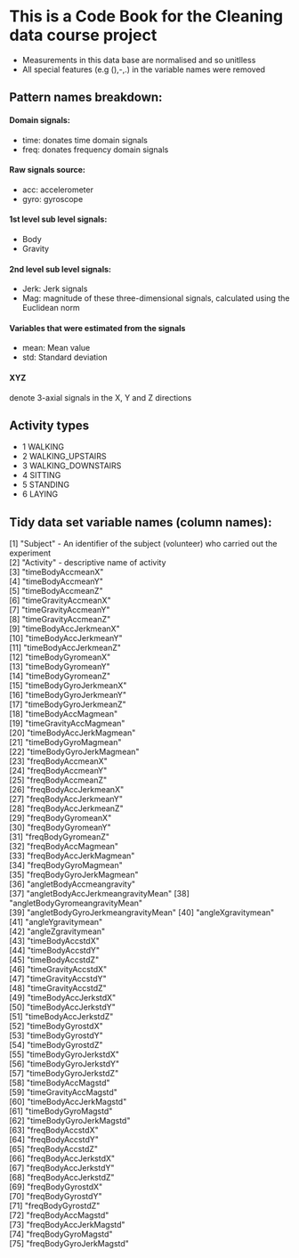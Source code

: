 # This is a Code Book for the Cleaning data course project

- Measurements in this data base are normalised and so unitlless
- All special features (e.g (),-,.) in the variable names were removed

## Pattern names breakdown: 

#### Domain signals:
- time: donates time domain signals
- freq: donates frequency domain signals

#### Raw signals source:
- acc: accelerometer 
- gyro: gyroscope

#### 1st level sub level signals:
- Body
- Gravity

#### 2nd level sub level signals:
- Jerk: Jerk signals
- Mag: magnitude of these three-dimensional signals, calculated using the Euclidean norm 

#### Variables that were estimated from the signals
- mean: Mean value
- std: Standard deviation

#### XYZ 
denote 3-axial signals in the X, Y and Z directions

## Activity types
- 1 WALKING
- 2 WALKING_UPSTAIRS
- 3 WALKING_DOWNSTAIRS
- 4 SITTING
- 5 STANDING
- 6 LAYING

## Tidy data set variable names (column names):
 [1] "Subject" - An identifier of the subject (volunteer) who carried out the experiment                          
 [2] "Activity" - descriptive name of activity                       
 [3] "timeBodyAccmeanX"                 
 [4] "timeBodyAccmeanY"                 
 [5] "timeBodyAccmeanZ"                 
 [6] "timeGravityAccmeanX"              
 [7] "timeGravityAccmeanY"              
 [8] "timeGravityAccmeanZ"              
 [9] "timeBodyAccJerkmeanX"             
[10] "timeBodyAccJerkmeanY"             
[11] "timeBodyAccJerkmeanZ"             
[12] "timeBodyGyromeanX"                
[13] "timeBodyGyromeanY"                
[14] "timeBodyGyromeanZ"                
[15] "timeBodyGyroJerkmeanX"            
[16] "timeBodyGyroJerkmeanY"            
[17] "timeBodyGyroJerkmeanZ"            
[18] "timeBodyAccMagmean"               
[19] "timeGravityAccMagmean"            
[20] "timeBodyAccJerkMagmean"           
[21] "timeBodyGyroMagmean"              
[22] "timeBodyGyroJerkMagmean"          
[23] "freqBodyAccmeanX"                 
[24] "freqBodyAccmeanY"                 
[25] "freqBodyAccmeanZ"                 
[26] "freqBodyAccJerkmeanX"             
[27] "freqBodyAccJerkmeanY"             
[28] "freqBodyAccJerkmeanZ"             
[29] "freqBodyGyromeanX"                
[30] "freqBodyGyromeanY"                
[31] "freqBodyGyromeanZ"                
[32] "freqBodyAccMagmean"               
[33] "freqBodyAccJerkMagmean"           
[34] "freqBodyGyroMagmean"              
[35] "freqBodyGyroJerkMagmean"          
[36] "angletBodyAccmeangravity"         
[37] "angletBodyAccJerkmeangravityMean" 
[38] "angletBodyGyromeangravityMean"    
[39] "angletBodyGyroJerkmeangravityMean"
[40] "angleXgravitymean"                
[41] "angleYgravitymean"                
[42] "angleZgravitymean"                
[43] "timeBodyAccstdX"                  
[44] "timeBodyAccstdY"                  
[45] "timeBodyAccstdZ"                  
[46] "timeGravityAccstdX"               
[47] "timeGravityAccstdY"               
[48] "timeGravityAccstdZ"               
[49] "timeBodyAccJerkstdX"              
[50] "timeBodyAccJerkstdY"              
[51] "timeBodyAccJerkstdZ"              
[52] "timeBodyGyrostdX"                 
[53] "timeBodyGyrostdY"                 
[54] "timeBodyGyrostdZ"                 
[55] "timeBodyGyroJerkstdX"             
[56] "timeBodyGyroJerkstdY"             
[57] "timeBodyGyroJerkstdZ"             
[58] "timeBodyAccMagstd"                
[59] "timeGravityAccMagstd"             
[60] "timeBodyAccJerkMagstd"            
[61] "timeBodyGyroMagstd"               
[62] "timeBodyGyroJerkMagstd"           
[63] "freqBodyAccstdX"                  
[64] "freqBodyAccstdY"                  
[65] "freqBodyAccstdZ"                  
[66] "freqBodyAccJerkstdX"              
[67] "freqBodyAccJerkstdY"              
[68] "freqBodyAccJerkstdZ"              
[69] "freqBodyGyrostdX"                 
[70] "freqBodyGyrostdY"                 
[71] "freqBodyGyrostdZ"                 
[72] "freqBodyAccMagstd"                
[73] "freqBodyAccJerkMagstd"            
[74] "freqBodyGyroMagstd"               
[75] "freqBodyGyroJerkMagstd"   
